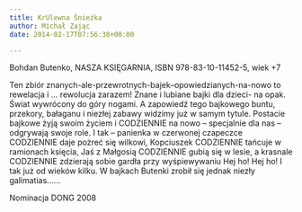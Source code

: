 ```yaml
---
title: KrUlewna Śnieżka
author: Michał Zając
date: 2014-02-17T07:56:38+00:00

---
```

Bohdan Butenko, NASZA KSIĘGARNIA, ISBN 978-83-10-11452-5, wiek +7
  
Ten zbiór znanych-ale-przewrotnych-bajek–opowiedzianych-na-nowo to rewelacja i &#8230; rewolucja zarazem! Znane i lubiane bajki dla dzieci- na opak. Świat wywrócony do góry nogami. A zapowiedź tego bajkowego buntu, przekory, bałaganu i niezłej zabawy widzimy już w samym tytule. Postacie bajkowe żyją swoim życiem i CODZIENNIE na nowo &#8211; specjalnie dla nas &#8211; odgrywają swoje role. I tak &#8211; panienka w czerwonej czapeczce CODZIENNIE daje pożreć się wilkowi, Kopciuszek CODZIENNIE tańcuje w ramionach księcia, Jaś z Małgosią CODZIENNIE gubią się w lesie, a krasnale CODZIENNIE zdzierają sobie gardła przy wyśpiewywaniu Hej ho! Hej ho! I tak już od wieków kilku. W bajkach Butenki zrobił się jednak niezły galimatias&#8230;&#8230;
  
Nominacja DONG 2008
